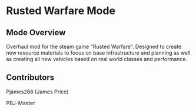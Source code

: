 # Rusted Warfare Mode
## Mode Overview

Overhaul mod for the steam game "Rusted Warfare". Designed to create new resource materials to focus on base infrastructure and planning as well as creating all new vehicles based on real world classes and performance.


## Contributors
Pjames266 (James Price)

PBJ-Master